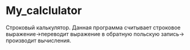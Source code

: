 # My_calclulator
Строковый калькулятор. Данная программа считывает строковое выражение->переводит выражение в обратную польскую запись-> производит вычисления.
